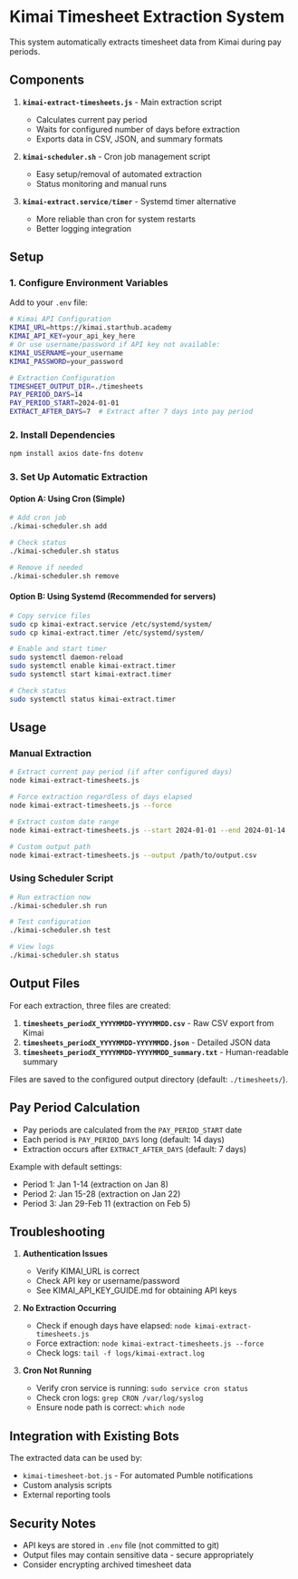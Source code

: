 # Kimai Timesheet Extraction System

This system automatically extracts timesheet data from Kimai during pay periods.

## Components

1. **`kimai-extract-timesheets.js`** - Main extraction script
   - Calculates current pay period
   - Waits for configured number of days before extraction
   - Exports data in CSV, JSON, and summary formats

2. **`kimai-scheduler.sh`** - Cron job management script
   - Easy setup/removal of automated extraction
   - Status monitoring and manual runs

3. **`kimai-extract.service/timer`** - Systemd timer alternative
   - More reliable than cron for system restarts
   - Better logging integration

## Setup

### 1. Configure Environment Variables

Add to your `.env` file:

```bash
# Kimai API Configuration
KIMAI_URL=https://kimai.starthub.academy
KIMAI_API_KEY=your_api_key_here
# Or use username/password if API key not available:
KIMAI_USERNAME=your_username
KIMAI_PASSWORD=your_password

# Extraction Configuration
TIMESHEET_OUTPUT_DIR=./timesheets
PAY_PERIOD_DAYS=14
PAY_PERIOD_START=2024-01-01
EXTRACT_AFTER_DAYS=7  # Extract after 7 days into pay period
```

### 2. Install Dependencies

```bash
npm install axios date-fns dotenv
```

### 3. Set Up Automatic Extraction

#### Option A: Using Cron (Simple)

```bash
# Add cron job
./kimai-scheduler.sh add

# Check status
./kimai-scheduler.sh status

# Remove if needed
./kimai-scheduler.sh remove
```

#### Option B: Using Systemd (Recommended for servers)

```bash
# Copy service files
sudo cp kimai-extract.service /etc/systemd/system/
sudo cp kimai-extract.timer /etc/systemd/system/

# Enable and start timer
sudo systemctl daemon-reload
sudo systemctl enable kimai-extract.timer
sudo systemctl start kimai-extract.timer

# Check status
sudo systemctl status kimai-extract.timer
```

## Usage

### Manual Extraction

```bash
# Extract current pay period (if after configured days)
node kimai-extract-timesheets.js

# Force extraction regardless of days elapsed
node kimai-extract-timesheets.js --force

# Extract custom date range
node kimai-extract-timesheets.js --start 2024-01-01 --end 2024-01-14

# Custom output path
node kimai-extract-timesheets.js --output /path/to/output.csv
```

### Using Scheduler Script

```bash
# Run extraction now
./kimai-scheduler.sh run

# Test configuration
./kimai-scheduler.sh test

# View logs
./kimai-scheduler.sh status
```

## Output Files

For each extraction, three files are created:

1. **`timesheets_periodX_YYYYMMDD-YYYYMMDD.csv`** - Raw CSV export from Kimai
2. **`timesheets_periodX_YYYYMMDD-YYYYMMDD.json`** - Detailed JSON data
3. **`timesheets_periodX_YYYYMMDD-YYYYMMDD_summary.txt`** - Human-readable summary

Files are saved to the configured output directory (default: `./timesheets/`).

## Pay Period Calculation

- Pay periods are calculated from the `PAY_PERIOD_START` date
- Each period is `PAY_PERIOD_DAYS` long (default: 14 days)
- Extraction occurs after `EXTRACT_AFTER_DAYS` (default: 7 days)

Example with default settings:
- Period 1: Jan 1-14 (extraction on Jan 8)
- Period 2: Jan 15-28 (extraction on Jan 22)
- Period 3: Jan 29-Feb 11 (extraction on Feb 5)

## Troubleshooting

1. **Authentication Issues**
   - Verify KIMAI_URL is correct
   - Check API key or username/password
   - See KIMAI_API_KEY_GUIDE.md for obtaining API keys

2. **No Extraction Occurring**
   - Check if enough days have elapsed: `node kimai-extract-timesheets.js`
   - Force extraction: `node kimai-extract-timesheets.js --force`
   - Check logs: `tail -f logs/kimai-extract.log`

3. **Cron Not Running**
   - Verify cron service is running: `sudo service cron status`
   - Check cron logs: `grep CRON /var/log/syslog`
   - Ensure node path is correct: `which node`

## Integration with Existing Bots

The extracted data can be used by:
- `kimai-timesheet-bot.js` - For automated Pumble notifications
- Custom analysis scripts
- External reporting tools

## Security Notes

- API keys are stored in `.env` file (not committed to git)
- Output files may contain sensitive data - secure appropriately
- Consider encrypting archived timesheet data
